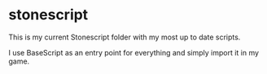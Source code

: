 # stonescript

This is my current Stonescript folder with my most up to date scripts.

I use BaseScript as an entry point for everything and simply import it in my game.
